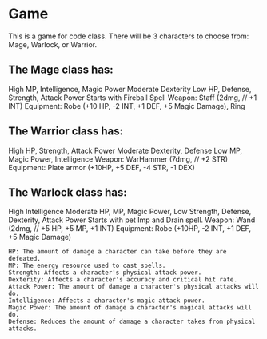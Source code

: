 # Game

This is a game for code class.  There will be 3 characters to choose from: Mage, Warlock, or Warrior.


## The Mage class has:
High MP, Intelligence, Magic Power
Moderate Dexterity
Low HP, Defense, Strength, Attack Power
Starts with Fireball Spell
Weapon: Staff (2dmg, // +1 INT)
Equipment: Robe (+10 HP, -2 INT, +1 DEF, +5 Magic Damage), Ring

## The Warrior class has:
High HP, Strength, Attack Power
Moderate Dexterity, Defense
Low MP, Magic Power, Intelligence
Weapon: WarHammer (7dmg, // +2 STR)
Equipment: Plate armor (+10HP, +5 DEF, -4 STR, -1 DEX)

## The Warlock class has:
High Intelligence
Moderate HP, MP, Magic Power, 
Low Strength, Defense, Dexterity, Attack Power
Starts with pet Imp and Drain spell.
Weapon: Wand (2dmg, // +5 HP, +5 MP, +1 INT)
Equipment: Robe (+10HP, -2 INT, +1 DEF, +5 Magic Damage)



    HP: The amount of damage a character can take before they are defeated.
    MP: The energy resource used to cast spells.
    Strength: Affects a character's physical attack power.
    Dexterity: Affects a character's accuracy and critical hit rate.
    Attack Power: The amount of damage a character's physical attacks will do.
    Intelligence: Affects a character's magic attack power.
    Magic Power: The amount of damage a character's magical attacks will do.
    Defense: Reduces the amount of damage a character takes from physical attacks.